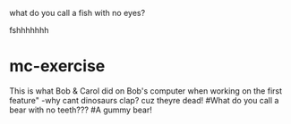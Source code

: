 


what do you call a fish with no eyes?

fshhhhhhh
# mc-exercise
This is what Bob & Carol did on Bob's computer when working on the first feature"
-why cant dinosaurs clap?  cuz theyre dead! 
#What do you call a bear with no teeth???
#A gummy bear!

